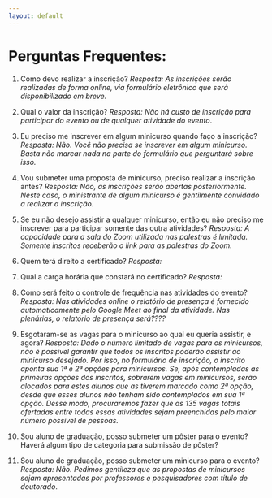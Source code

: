```yaml
---
layout: default
---
```


<h1 class="display-5 mb-3"> Perguntas Frequentes: </h1>

1. Como devo realizar a inscrição?  *Resposta: As inscrições serão realizadas de forma online, via formulário eletrônico que será disponibilizado em breve.*

1. Qual o valor da inscrição? *Resposta: Não há custo de inscrição para participar do evento ou de qualquer atividade do evento*.

1. Eu preciso me inscrever em algum minicurso quando faço a inscrição?
*Resposta: Não. Você não precisa se inscrever em algum minicurso. Basta não marcar nada na parte do formulário que perguntará sobre isso.*

1. Vou submeter uma proposta de minicurso, preciso realizar a inscrição antes? *Resposta: Não, as inscrições serão abertas posteriormente. Neste caso, o ministrante de algum minicurso é gentilmente convidado a realizar a inscrição.*

1. Se eu não desejo assistir a qualquer minicurso, então eu não
preciso me inscrever para participar somente das outra atividades?
*Resposta: A capacidade para a sala do Zoom utilizada nas palestras é
limitada. Somente inscritos receberão o link para as palestras do
Zoom.*

1. Quem terá direito a certificado?
*Resposta:*

1. Qual a carga horária que constará no certificado?
*Resposta:* 
   
1. Como será feito o controle de frequência nas atividades do evento?
*Resposta: Nas atividades online o relatório de presença é fornecido automaticamente pelo Google Meet ao final da atividade. Nas plenárias, o relatório de presença será????*

1. Esgotaram-se as vagas para o minicurso ao qual eu queria assistir, e agora?
*Resposta: Dado o número limitado de vagas para os minicursos, não é possível garantir que todos os inscritos poderão assistir ao minicurso desejado. Por isso, no formulário de inscrição, o inscrito aponta sua 1ª e 2ª opções para minicursos. Se, após contempladas as primeiras opções dos inscritos, sobrarem vagas em minicursos, serão alocados para estes alunos que as tiverem marcado como 2ª opção, desde que esses alunos não tenham sido contemplados em sua 1ª opção. Desse modo, procuraremos fazer que as 135 vagas totais ofertadas entre todas essas atividades sejam preenchidas pelo maior número possível de pessoas.*

1. Sou aluno de graduação, posso submeter um pôster para o evento? Haverá algum tipo de categoria para submissão de pôster?

1. Sou aluno de graduação, posso submeter um minicurso para o evento? *Resposta: Não. Pedimos gentileza que as propostas de minicursos sejam apresentadas por professores e pesquisadores com título de doutorado*.

